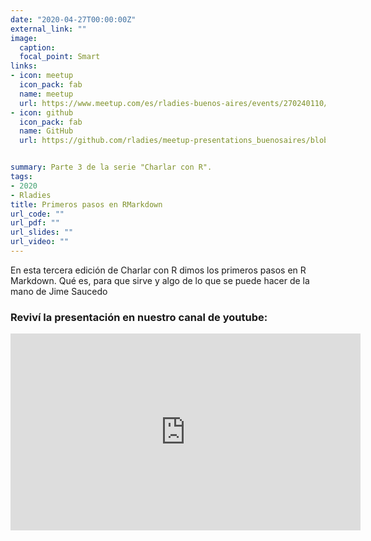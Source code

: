 ```yaml
---
date: "2020-04-27T00:00:00Z"
external_link: ""
image:
  caption:
  focal_point: Smart
links:
- icon: meetup
  icon_pack: fab
  name: meetup
  url: https://www.meetup.com/es/rladies-buenos-aires/events/270240110/
- icon: github
  icon_pack: fab
  name: GitHub
  url: https://github.com/rladies/meetup-presentations_buenosaires/blob/master/README.md


summary: Parte 3 de la serie "Charlar con R".
tags:
- 2020
- Rladies
title: Primeros pasos en RMarkdown
url_code: ""
url_pdf: ""
url_slides: ""
url_video: ""
---
```


En esta tercera edición de Charlar con R dimos los primeros pasos en R Markdown. Qué es, para que sirve y algo de lo que se puede hacer de la mano de Jime Saucedo

### Reviví la presentación en nuestro canal de youtube:


<iframe width="560" height="315" src="https://www.youtube.com/embed/zENhUzKfCws" title="YouTube video player" frameborder="0" allow="accelerometer; autoplay; clipboard-write; encrypted-media; gyroscope; picture-in-picture" allowfullscreen></iframe>